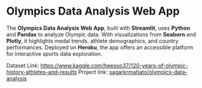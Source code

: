 
# Olympics Data Analysis Web App

The **Olympics Data Analysis Web App**, built with **Streamlit**, uses **Python** and **Pandas** to analyze Olympic data. With visualizations from **Seaborn** and **Plotly**, it highlights medal trends, athlete demographics, and country performances. Deployed on **Heroku**, the app offers an accessible platform for interactive sports data exploration.


Dataset Link: https://www.kaggle.com/heesoo37/120-years-of-olympic-history-athletes-and-results
Project link: [ sagarkrmahato/olympics-data-analysis](https://huggingface.co/spaces/sagarkrmahato/olympics-data-analysis)
